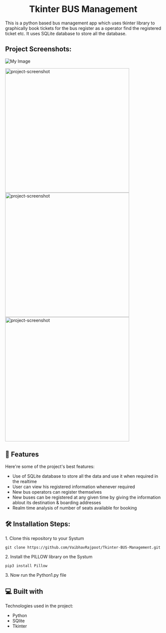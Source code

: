 <h1 align="center" id="title">Tkinter BUS Management</h1>

<p id="description">This is a python based bus management app which uses tkinter library to graphically book tickets for the bus register as a operator find the registered ticket etc. It uses SQLite database to store all the database.</p>

<h2>Project Screenshots:</h2>

![My Image](Tkinter-Bus-Management/ss1.png)

<img src="https://drive.google.com/file/d/1AQRjLYyFKr2zPhkLvmKvn4FLsC7MAD2E/view?usp=drive_link" alt="project-screenshot" width="400" height="400/">

<img src="https://drive.google.com/file/d/1AQRjLYyFKr2zPhkLvmKvn4FLsC7MAD2E/view?usp=drive_link" alt="project-screenshot" width="400" height="400/">

<img src="https://drive.google.com/file/d/1AQRjLYyFKr2zPhkLvmKvn4FLsC7MAD2E/view?usp=drive_link" alt="project-screenshot" width="400" height="400/">

  
  
<h2>🧐 Features</h2>

Here're some of the project's best features:

*   Use of SQLite database to store all the data and use it when required in the realtime
*   User can view his registered information whenever required
*   New bus operators can register themselves
*   New buses can be registered at any given time by giving the information ablout its destination & boarding addresses
*   Realm time analysis of number of seats available for booking

<h2>🛠️ Installation Steps:</h2>

<p>1. Clone this repository to your Systum</p>

```
git clone https://github.com/VaibhavRajpoot/Tkinter-BUS-Management.git
```

<p>2. Install the PILLOW library on the Systum</p>

```
pip3 install Pillow
```

<p>3. Now run the Python1.py file</p>

  
  
<h2>💻 Built with</h2>

Technologies used in the project:

*   Python
*   SQlite
*   Tkinter
